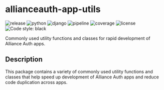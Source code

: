 # allianceauth-app-utils

![release](https://img.shields.io/pypi/v/allianceauth-app-utils?label=release) ![python](https://img.shields.io/pypi/pyversions/allianceauth-app-utils) ![django](https://img.shields.io/pypi/djversions/allianceauth-app-utils?label=django) ![pipeline](https://gitlab.com/ErikKalkoken/allianceauth-app-utils/badges/master/pipeline.svg) ![coverage](https://gitlab.com/ErikKalkoken/allianceauth-app-utils/badges/master/coverage.svg) ![license](https://img.shields.io/badge/license-MIT-green) ![Code style: black](https://img.shields.io/badge/code%20style-black-000000.svg)

Commonly used utility functions and classes for rapid development of Alliance Auth apps.

## Description

This package contains a variety of commonly used utility functions and classes that help speed up development of Alliance Auth apps and reduce code duplication across apps.
